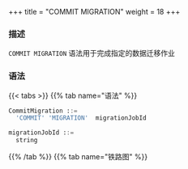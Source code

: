 +++
title = "COMMIT MIGRATION"
weight = 18
+++

### 描述

`COMMIT MIGRATION` 语法用于完成指定的数据迁移作业

### 语法

{{< tabs >}}
{{% tab name="语法" %}}
```sql
CommitMigration ::=
  'COMMIT' 'MIGRATION'  migrationJobId 

migrationJobId ::=
  string
```
{{% /tab %}}
{{% tab name="铁路图" %}}
<iframe frameborder="0" name="diagram" id="diagram" width="100%" height="100%"></iframe>
{{% /tab %}}
{{< /tabs >}}

### 补充说明

- `migrationJobId` 需要通过 [SHOW MIGRATION LIST](/cn/reference/distsql/syntax/ral/migration/show-migration-list/) 语法查询获得

### 示例

- 完成指定的数据迁移作业

```sql
COMMIT MIGRATION 'j010180026753ef0e25d3932d94d1673ba551';
```

### 保留字

`COMMIT`、`MIGRATION`

### 相关链接

- [保留字](/cn/reference/distsql/syntax/reserved-word/)
- [SHOW MIGRATION LIST](/cn/reference/distsql/syntax/ral/migration/show-migration-list/)